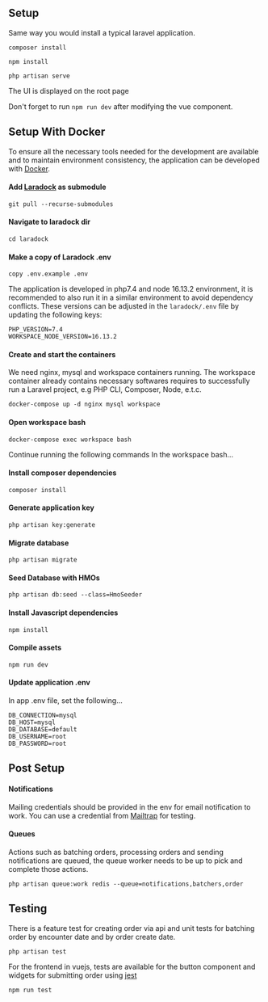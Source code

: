 


## Setup

Same way you would install a typical laravel application.

    composer install

    npm install

    php artisan serve

The UI is displayed on the root page

Don't forget to run `npm run dev` after modifying the vue component.

## Setup With Docker

To ensure all the necessary tools needed for the development are available and to maintain environment consistency, 
the application can be developed with [Docker](https://docker.com/).

#### Add [Laradock](http://laradock.io/) as submodule

```
git pull --recurse-submodules
```

#### Navigate to laradock dir

```
cd laradock
```

#### Make a copy of Laradock .env
```
copy .env.example .env
```

The application is developed in php7.4 and node 16.13.2 environment, it is recommended to also run it in a similar 
environment to avoid dependency conflicts. These versions can be adjusted in the ```laradock/.env``` file by updating 
the following keys:

```
PHP_VERSION=7.4
WORKSPACE_NODE_VERSION=16.13.2
```

#### Create and start the containers

We need nginx, mysql and workspace containers running. The workspace container already contains necessary softwares 
requires to successfully run a Laravel project, e.g PHP CLI, Composer, Node, e.t.c.

```
docker-compose up -d nginx mysql workspace
```

#### Open workspace bash

```
docker-compose exec workspace bash
```

Continue running the following commands In the workspace bash...

#### Install composer dependencies

```
composer install
```

#### Generate application key

```
php artisan key:generate
```

#### Migrate database

```
php artisan migrate
```

#### Seed Database with HMOs

```
php artisan db:seed --class=HmoSeeder
```

#### Install Javascript dependencies

```
npm install
```

#### Compile assets

```
npm run dev
```


#### Update application .env
In app .env file, set the following...
```
DB_CONNECTION=mysql
DB_HOST=mysql
DB_DATABASE=default
DB_USERNAME=root
DB_PASSWORD=root
```



## Post Setup

#### Notifications

Mailing credentials should be provided in the env for email notification to work. 
You can use a credential from [Mailtrap](https://mailtrap.io/) for testing.

#### Queues
Actions such as batching orders, processing orders and sending notifications are queued, the queue worker needs to be up
to pick and complete those actions.

```
php artisan queue:work redis --queue=notifications,batchers,order
```


## Testing

There is a feature test for creating order via api and unit tests for batching
order by encounter date and by order create date.
```
php artisan test
```

For the frontend in vuejs, tests are available for the button component and widgets for submitting order using [jest](https://jestjs.io/)
```
npm run test
```
